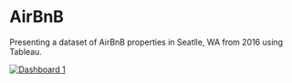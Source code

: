 # AirBnB
Presenting a dataset of AirBnB properties in Seatlle, WA from 2016 using Tableau.
<html>
  <div class='tableauPlaceholder' id='viz1711624502435' style='position: relative'>
    <noscript>
      <a href='#'><img alt='Dashboard 1 ' src='https:&#47;&#47;public.tableau.com&#47;static&#47;images&#47;Ai&#47;AirBnB-Boston-2016-01&#47;Dashboard1&#47;1_rss.png' style='border: none' /></a>
    </noscript>
    <object class='tableauViz'  style='display:none;'><param name='host_url' value='https%3A%2F%2Fpublic.tableau.com%2F' />
      <param name='embed_code_version' value='3' />
      <param name='site_root' value='' />
      <param name='name' value='AirBnB-Boston-2016-01&#47;Dashboard1' />
      <param name='tabs' value='no' /><param name='toolbar' value='yes' />
      <param name='static_image' value='https:&#47;&#47;public.tableau.com&#47;static&#47;images&#47;Ai&#47;AirBnB-Boston-2016-01&#47;Dashboard1&#47;1.png' />
      <param name='animate_transition' value='yes' />
      <param name='display_static_image' value='yes' />
      <param name='display_spinner' value='yes' />
      <param name='display_overlay' value='yes' />
      <param name='display_count' value='yes' /><param name='language' value='en-US' />
      <param name='filter' value='publish=yes' />
  </object>
  </div>                
  <script type='text/javascript'>
    var divElement = document.getElementById('viz1711624502435');
    var vizElement = divElement.getElementsByTagName('object')[0];
    if ( divElement.offsetWidth > 800 )
      { vizElement.style.width='100%';vizElement.style.height=(divElement.offsetWidth*0.75)+'px';}
    else if ( divElement.offsetWidth > 500 )
      { vizElement.style.width='100%';vizElement.style.height=(divElement.offsetWidth*0.75)+'px';}
    else { vizElement.style.width='100%';vizElement.style.height='1577px';}
    var scriptElement = document.createElement('script');
    scriptElement.src = 'https://public.tableau.com/javascripts/api/viz_v1.js';
    vizElement.parentNode.insertBefore(scriptElement, vizElement);
  </script>
</html>
